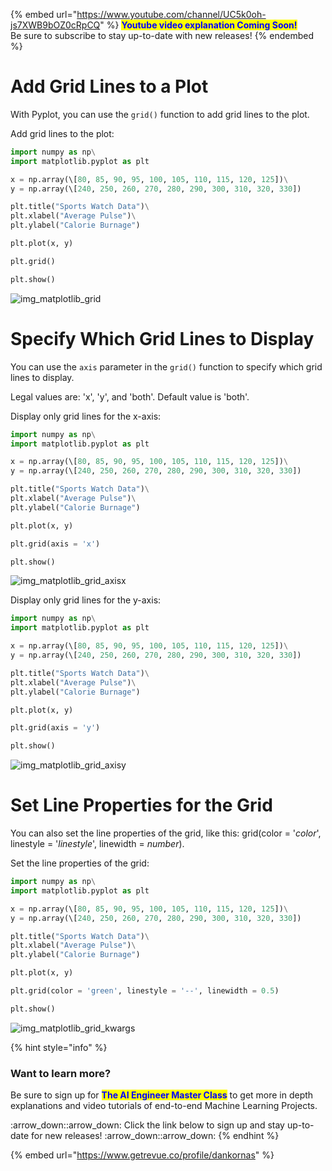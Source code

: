 {% embed url="https://www.youtube.com/channel/UC5k0oh-js7XWB9bOZ0cRpCQ" %}
<mark style="color:blue;">**Youtube video explanation Coming Soon!**</mark> \
Be sure to subscribe to stay up-to-date with new releases!
{% endembed %}

# Add Grid Lines to a Plot

With Pyplot, you can use the `grid()` function to add grid lines to the plot.

Add grid lines to the plot:
```python
import numpy as np\
import matplotlib.pyplot as plt

x = np.array(\[80, 85, 90, 95, 100, 105, 110, 115, 120, 125])\
y = np.array(\[240, 250, 260, 270, 280, 290, 300, 310, 320, 330])

plt.title("Sports Watch Data")\
plt.xlabel("Average Pulse")\
plt.ylabel("Calorie Burnage")

plt.plot(x, y)

plt.grid()

plt.show()
```

![img_matplotlib_grid](https://user-images.githubusercontent.com/86244964/197054976-37222124-de6e-430c-9f23-154bdde14e4a.png)

# Specify Which Grid Lines to Display

You can use the `axis` parameter in the `grid()` function to specify which grid lines to display.

Legal values are: 'x', 'y', and 'both'. Default value is 'both'.

Display only grid lines for the x-axis:
```python
import numpy as np\
import matplotlib.pyplot as plt

x = np.array(\[80, 85, 90, 95, 100, 105, 110, 115, 120, 125])\
y = np.array(\[240, 250, 260, 270, 280, 290, 300, 310, 320, 330])

plt.title("Sports Watch Data")\
plt.xlabel("Average Pulse")\
plt.ylabel("Calorie Burnage")

plt.plot(x, y)

plt.grid(axis = 'x')

plt.show()
```
![img_matplotlib_grid_axisx](https://user-images.githubusercontent.com/86244964/197055076-18e73a70-e36d-4008-b99f-160ba9458b77.png)

Display only grid lines for the y-axis:

```python
import numpy as np\
import matplotlib.pyplot as plt

x = np.array(\[80, 85, 90, 95, 100, 105, 110, 115, 120, 125])\
y = np.array(\[240, 250, 260, 270, 280, 290, 300, 310, 320, 330])

plt.title("Sports Watch Data")\
plt.xlabel("Average Pulse")\
plt.ylabel("Calorie Burnage")

plt.plot(x, y)

plt.grid(axis = 'y')

plt.show()
```
![img_matplotlib_grid_axisy](https://user-images.githubusercontent.com/86244964/197055136-2928175c-1e49-4f28-9d76-71100564ebe4.png)

# Set Line Properties for the Grid

You can also set the line properties of the grid, like this: grid(color = '_color_', linestyle = '_linestyle_', linewidth = _number_).

Set the line properties of the grid:
```python
import numpy as np\
import matplotlib.pyplot as plt

x = np.array(\[80, 85, 90, 95, 100, 105, 110, 115, 120, 125])\
y = np.array(\[240, 250, 260, 270, 280, 290, 300, 310, 320, 330])

plt.title("Sports Watch Data")\
plt.xlabel("Average Pulse")\
plt.ylabel("Calorie Burnage")

plt.plot(x, y)

plt.grid(color = 'green', linestyle = '--', linewidth = 0.5)

plt.show()
```
![img_matplotlib_grid_kwargs](https://user-images.githubusercontent.com/86244964/197055229-0ab15e10-041a-467e-87ed-ccf73a7e172c.png)


{% hint style="info" %}
### Want to learn more?

Be sure to sign up for <mark style="color:blue;">**The AI Engineer Master Class**</mark> to get more in depth explanations and video tutorials of end-to-end Machine Learning Projects.&#x20;

:arrow\_down::arrow\_down: Click the link below to sign up and stay up-to-date for new releases! :arrow\_down::arrow\_down:
{% endhint %}

{% embed url="https://www.getrevue.co/profile/dankornas" %}
